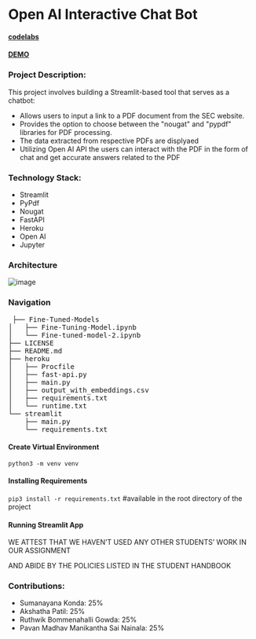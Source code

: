 # Open AI Interactive Chat Bot

#### [codelabs](https://codelabs-preview.appspot.com/?file_id=1k9h6G5z1DkXoStdQyCTC3ZMsNPTBl2wp-AFMHDoi1es)

#### [DEMO](https://youtu.be/htLS6CFG4hc)


### Project Description:
This project involves building a Streamlit-based tool that serves as a chatbot:

- Allows users to input a link to a PDF document from the SEC website.
- Provides the option to choose between the "nougat" and "pypdf" libraries for PDF processing.
- The data extracted from respective PDFs are displyaed
- Utilizing Open AI API the users can interact with the PDF in the form of chat and get accurate answers related to the PDF

### Technology Stack:
- Streamlit
- PyPdf
- Nougat
- FastAPI
- Heroku
- Open AI
- Jupyter

### Architecture

![image](https://github.com/BigDataIA-Fall2023-Team3/Assignment-2/assets/114708712/cdb79e9e-3ea1-403f-b1ba-8af00f88f2fb)


### Navigation
<pre>
 ├── Fine-Tuned-Models
│   ├── Fine-Tuning-Model.ipynb
│   └── Fine-tuned-model-2.ipynb
├── LICENSE
├── README.md
├── heroku
│   ├── Procfile
│   ├── fast-api.py
│   ├── main.py
│   ├── output_with_embeddings.csv
│   ├── requirements.txt
│   └── runtime.txt
└── streamlit
    ├── main.py
    └── requirements.txt
</pre>

#### Create Virtual Environment

`python3 -m venv venv`

#### Installing Requirements 

`pip3 install -r requirements.txt`     #available in the root directory of the project

#### Running Streamlit App


WE ATTEST THAT WE HAVEN’T USED ANY OTHER STUDENTS’ WORK IN OUR ASSIGNMENT

AND ABIDE BY THE POLICIES LISTED IN THE STUDENT HANDBOOK

 ### Contributions: 

- Sumanayana Konda: 25% 
- Akshatha Patil: 25% 
- Ruthwik Bommenahalli Gowda: 25%
- Pavan Madhav Manikantha Sai Nainala: 25% 
